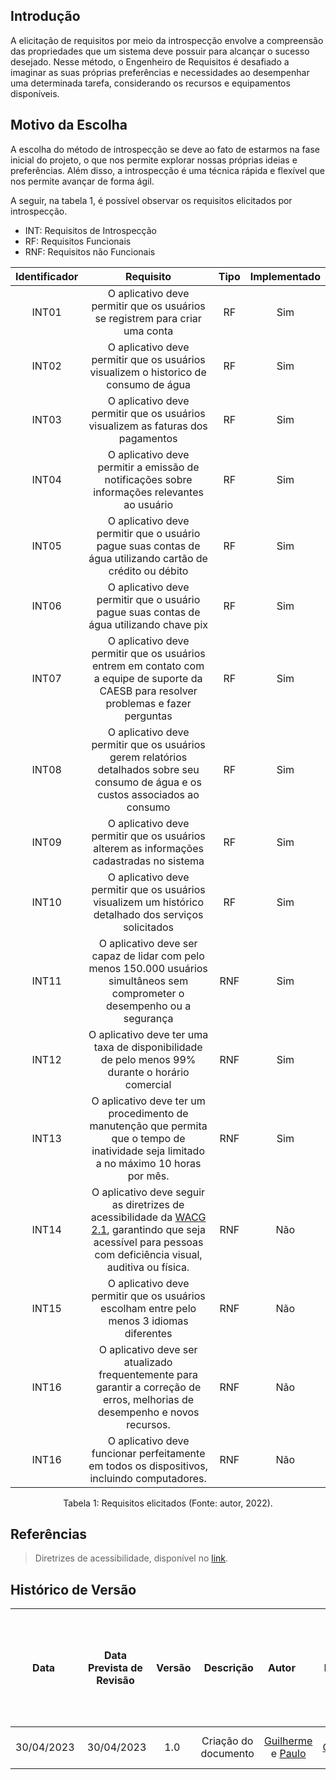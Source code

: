 

## Introdução

A elicitação de requisitos por meio da introspecção envolve a compreensão das propriedades que um sistema deve possuir para alcançar o sucesso desejado. Nesse método, o Engenheiro de Requisitos é desafiado a imaginar as suas próprias preferências e necessidades ao desempenhar uma determinada tarefa, considerando os recursos e equipamentos disponíveis.

## Motivo da Escolha

A escolha do método de introspecção se deve ao fato de estarmos na fase inicial do projeto, o que nos permite explorar nossas próprias ideias e preferências. Além disso, a introspecção é uma técnica rápida e flexível que nos permite avançar de forma ágil.

A seguir, na tabela 1, é possível observar os requisitos elicitados por introspecção.


- INT: Requisitos de <span>Introspecção</span>
- RF: Requisitos <span>Funcionais</span>
- RNF: Requisitos não <span>Funcionais</span>

| Identificador | Requisito | Tipo |  Implementado |
| :----------: |:----------:| :------: | :-----------: |
| INT01 | O aplicativo deve permitir que os usuários se registrem para criar uma conta        | RF  |   Sim  |
| INT02 | O aplicativo deve permitir que os usuários visualizem o historico de consumo de água       | RF  |   Sim  |
| INT03 |  O aplicativo deve permitir que os usuários visualizem as faturas dos pagamentos       | RF  |   Sim  |
| INT04 | O aplicativo deve permitir a emissão de notificações sobre informações relevantes ao usuário   | RF  |   Sim  |
| INT05 | O aplicativo deve permitir que o usuário pague suas contas de água utilizando cartão de crédito ou débito         | RF  |   Sim  |
| INT06 | O aplicativo deve permitir que o usuário pague suas contas de água utilizando chave pix      | RF  |   Sim  |
| INT07 | O aplicativo deve permitir que os usuários entrem em contato com a equipe de suporte da CAESB para resolver problemas e fazer perguntas                | RF  |   Sim  |
| INT08 | O aplicativo deve permitir que os usuários gerem relatórios detalhados sobre seu consumo de água e os custos associados ao consumo                 | RF  |   Sim  |
| INT09 | O aplicativo deve permitir que os usuários alterem as informações cadastradas no sistema    | RF |  Sim |
| INT10 | O aplicativo deve permitir que os usuários visualizem um histórico detalhado dos serviços solicitados | RF |   Sim  |
| INT11 | O aplicativo deve ser capaz de lidar com pelo menos 150.000 usuários simultâneos sem comprometer o desempenho ou a segurança  | RNF |   Sim  |
| INT12 | O aplicativo deve ter uma taxa de disponibilidade de pelo menos 99% durante o horário comercial                  | RNF  |   Sim  |
| INT13 | O aplicativo deve ter um procedimento de manutenção que permita que o tempo de inatividade seja limitado a no máximo 10 horas por mês. |RNF |   Sim  |
| INT14 | O aplicativo deve seguir as diretrizes de acessibilidade da [WACG 2.1](https://www.w3c.br/traducoes/wcag/wcag21-pt-BR/), garantindo que seja acessível para pessoas com deficiência visual, auditiva ou física.         | RNF |   Não  |
| INT15 |  O aplicativo deve permitir que os usuários escolham entre pelo menos 3 idiomas diferentes           | RNF  |   Não  |
| INT16 |  O aplicativo deve ser atualizado frequentemente para garantir a correção de erros, melhorias de desempenho e novos recursos.         | RNF  |   Não  |
 INT16 |  O aplicativo deve funcionar perfeitamente em todos os dispositivos, incluindo computadores.         | RNF  |   Não  |
<div style="text-align: center">
<p> Tabela 1: Requisitos elicitados (Fonte: autor, 2022).</p>
</div>


## Referências
> Diretrizes de acessibilidade, disponível no [link](https://www.w3c.br/traducoes/wcag/wcag21-pt-BR/). <br/>

## Histórico de Versão

|    Data    | Data Prevista de Revisão | Versão |      Descrição       |                                                                Autor                                                                 |               Revisor               |
| :--------: | :----------------------: | :----: | :------------------: | :----------------------------------------------------------------------------------------------------------------------------------: | :---------------------------------: |
| 30/04/2023 |        30/04/2023        |  1.0   | Criação do documento   | [Guilherme](https://github.com/guilhermekishimoto) e [Paulo](https://github.com/PauloVictorFS) | [Caetano](https://github.com/caeslucio) |